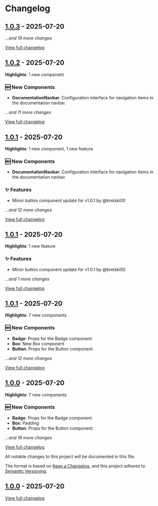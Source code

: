 # Changelog

## [1.0.3](./changelogs/v1.0.3.md) - 2025-07-20

*...and 19 more changes*

[View full changelog](./changelogs/v1.0.3.md)


## [1.0.2](./changelogs/v1.0.2.md) - 2025-07-20

**Highlights**: 1 new component

### 🆕 New Components
- **DocumentationNavbar**: Configuration interface for navigation items in the documentation navbar.

*...and 11 more changes*

[View full changelog](./changelogs/v1.0.2.md)


## [1.0.1](./changelogs/v1.0.1.md) - 2025-07-20

**Highlights**: 1 new component, 1 new feature

### 🆕 New Components
- **DocumentationNavbar**: Configuration interface for navigation items in the documentation navbar.

### ✨ Features
- Minor button component update for v1.0.1 by @bretski00

*...and 12 more changes*

[View full changelog](./changelogs/v1.0.1.md)


## [1.0.1](./changelogs/v1.0.1.md) - 2025-07-20

**Highlights**: 1 new feature

### ✨ Features
- Minor button component update for v1.0.1 by @bretski00

*...and 1 more changes*

[View full changelog](./changelogs/v1.0.1.md)


## [1.0.1](./changelogs/v1.0.1.md) - 2025-07-20

**Highlights**: 7 new components

### 🆕 New Components
- **Badge**: Props for the Badge component.
- **Box**: New Box component
- **Button**: Props for the Button component.

*...and 12 more changes*

[View full changelog](./changelogs/v1.0.1.md)


## [1.0.0](./changelogs/v1.0.0.md) - 2025-07-20

**Highlights**: 7 new components

### 🆕 New Components
- **Badge**: Props for the Badge component.
- **Box**: Padding
- **Button**: Props for the Button component.

*...and 18 more changes*

[View full changelog](./changelogs/v1.0.0.md)


All notable changes to this project will be documented in this file.

The format is based on [Keep a Changelog](https://keepachangelog.com/en/1.0.0/),
and this project adheres to [Semantic Versioning](https://semver.org/spec/v2.0.0.html).

## [1.0.0](./changelogs/v1.0.0.md) - 2025-07-20

[View full changelog](./changelogs/v1.0.0.md)

